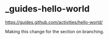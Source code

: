 # _guides-hello-world
https://guides.github.com/activities/hello-world/

Making this change for the section on branching.
